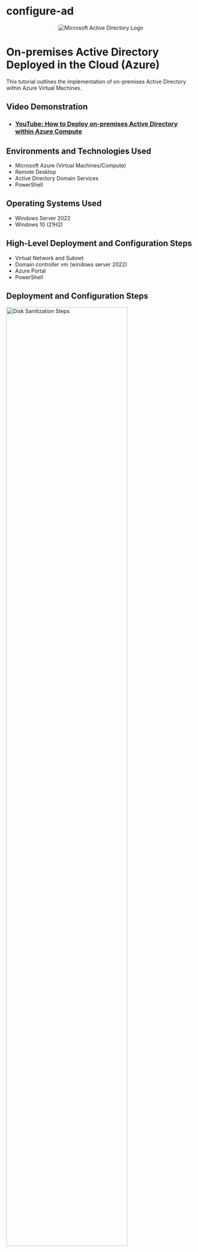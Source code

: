 # configure-ad
<p align="center">
<img src="https://i.imgur.com/pU5A58S.png" alt="Microsoft Active Directory Logo"/>
</p>

<h1>On-premises Active Directory Deployed in the Cloud (Azure)</h1>
This tutorial outlines the implementation of on-premises Active Directory within Azure Virtual Machines.<br />


<h2>Video Demonstration</h2>

- ### [YouTube: How to Deploy on-premises Active Directory within Azure Compute](https://www.youtube.com)

<h2>Environments and Technologies Used</h2>

- Microsoft Azure (Virtual Machines/Compute)
- Remote Desktop
- Active Directory Domain Services
- PowerShell

<h2>Operating Systems Used </h2>

- Windows Server 2022
- Windows 10 (21H2)

<h2>High-Level Deployment and Configuration Steps</h2>

- Virtual Network and Subnet
- Domain controller vm (windows server 2022)
- Azure Portal
- PowerShell

<h2>Deployment and Configuration Steps</h2>

<p>
<img src="https://i.imgur.com/dIhy0ea.png" height="80%" width="80%" alt="Disk Sanitization Steps"/>
</p>
<p>
Create resource group with virtual machine as active directory and join it in remote desktop

</p>
<br />

<p>
<img src="https://i.imgur.com/zeHeKxe.png" height="80%" width="80%" alt="Disk Sanitization Steps"/>
</p>
<p>
 Pasting dc 1 private IP address changes it from Vnets and points to client-1 DNS for any searches within the computer

</p>
<br />

<p>
<img src="https://i.imgur.com/ASSjIMe.png" height="80%" width="80%" alt="Disk Sanitization Steps"/>
</p>
<p>
</p>From client one open up powershell and run (IP config all) for the DNS settings to show DC ones private IP address

<br />
